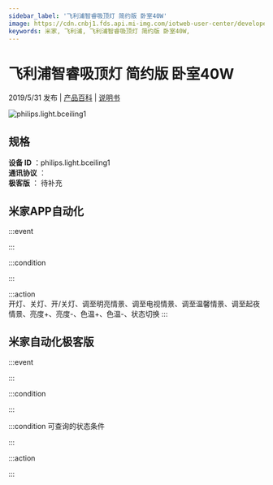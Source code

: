```yaml
---
sidebar_label: '飞利浦智睿吸顶灯 简约版 卧室40W'
image: https://cdn.cnbj1.fds.api.mi-img.com/iotweb-user-center/developer_1679047612487pDaFlfO7.png?GalaxyAccessKeyId=AKVGLQWBOVIRQ3XLEW&Expires=9223372036854775807&Signature=XRwU1Nf2J7WuHEcbltfidPtrV7E=
keywords: 米家, 飞利浦, 飞利浦智睿吸顶灯 简约版 卧室40W, 
---
```

# 飞利浦智睿吸顶灯 简约版 卧室40W

2019/5/31 发布 | [产品百科](https://home.mi.com/webapp/content/baike/product/index.html?model=philips.light.bceiling1/) | [说明书](https://home.mi.com/views/introduction.html?model=philips.light.bceiling1&region=cn)

![philips.light.bceiling1](https://cdn.cnbj1.fds.api.mi-img.com/iotweb-user-center/developer_1679047612487pDaFlfO7.png?GalaxyAccessKeyId=AKVGLQWBOVIRQ3XLEW&Expires=9223372036854775807&Signature=XRwU1Nf2J7WuHEcbltfidPtrV7E=)

## 规格  
> 
**设备 ID** ：philips.light.bceiling1  
**通讯协议** ：  
**极客版**  ： 待补充 


## 米家APP自动化  

:::event  

:::

:::condition  

:::

:::action   
开灯、关灯、开/关灯、调至明亮情景、调至电视情景、调至温馨情景、调至起夜情景、亮度+、亮度-、色温+、色温-、状态切换
:::

## 米家自动化极客版  

:::event  

:::

:::condition  

:::

:::condition 可查询的状态条件  

:::

:::action  

:::

        

